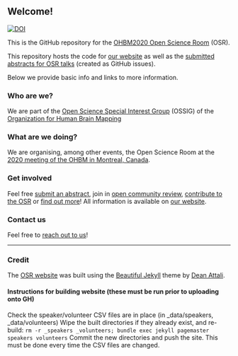 ## Welcome!
[![DOI](https://zenodo.org/badge/244895112.svg)](https://zenodo.org/badge/latestdoi/244895112)

This is the GitHub repository for the [OHBM2020 Open Science Room](https://ohbm.github.io/osr2020) (OSR).

This repository hosts the code for [our website](https://ohbm.github.io/osr2020) as well as the [submitted abstracts for OSR talks](https://github.com/ohbm/osr2020/issues) (created as GitHub issues).

Below we provide basic info and links to more information. 

### Who are we?

We are part of the [Open Science Special Interest Group](https://ossig.netlify.com/) (OSSIG) of the [Organization for Human Brain Mapping](https://www.humanbrainmapping.org/i4a/pages/index.cfm?pageid=3267&pageid=1)

### What are we doing?

We are organising, among other events, the Open Science Room at the [2020 meeting of the OHBM in Montreal, Canada](https://www.humanbrainmapping.org/i4a/pages/index.cfm?pageid=3958).

### Get involved

Feel free [submit an abstract](https://ohbm.github.io/osr2020/submit/), join in [open community review](https://ohbm.github.io/osr2020/review/), [contribute to the OSR](https://ohbm.github.io/osr2020/contribute/) or [find out more](https://ohbm.github.io/osr2020/faq/)! All information is available on [our website](https://ohbm.github.io/osr2020).

### Contact us

Feel free to [reach out to us](https://ohbm.github.io/osr2020/contact/)!


---

### Credit
The [OSR website](https://ohbm.github.io/osr2020) was built using the [Beautiful Jekyll](https://deanattali.com/beautiful-jekyll/) theme by [Dean Attali](https://deanattali.com/).


#### Instructions for building website (these must be run prior to uploading onto GH)
Check the speaker/volunteer CSV files are in place (in _data/speakers, _data/volunteers)
Wipe the built directories if they already exist, and re-build: 
`rm -r _speakers _volunteers; bundle exec jekyll pagemaster speakers volunteers`
Commit the new directories and push the site. This must be done every time the CSV files are changed. 

